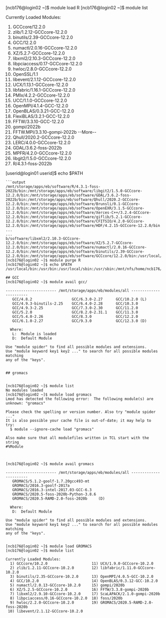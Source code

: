 [ncb176@login02 ~]$ module load R
[ncb176@login02 ~]$ module list

Currently Loaded Modules:
  1) GCCcore/12.2.0
  2) zlib/1.2.12-GCCcore-12.2.0
  3) binutils/2.39-GCCcore-12.2.0
  4) GCC/12.2.0
  5) numactl/2.0.16-GCCcore-12.2.0
  6) XZ/5.2.7-GCCcore-12.2.0
  7) libxml2/2.10.3-GCCcore-12.2.0
  8) libpciaccess/0.17-GCCcore-12.2.0
  9) hwloc/2.8.0-GCCcore-12.2.0
 10) OpenSSL/1.1
 11) libevent/2.1.12-GCCcore-12.2.0
 12) UCX/1.13.1-GCCcore-12.2.0
 13) libfabric/1.16.1-GCCcore-12.2.0
 14) PMIx/4.2.2-GCCcore-12.2.0
 15) UCC/1.1.0-GCCcore-12.2.0
 16) OpenMPI/4.1.4-GCC-12.2.0
 17) OpenBLAS/0.3.21-GCC-12.2.0
 18) FlexiBLAS/3.2.1-GCC-12.2.0
 19) FFTW/3.3.10-GCC-12.2.0
 20) gompi/2022b
 21) FFTW.MPI/3.3.10-gompi-2022b
--More--
112) Qhull/2020.2-GCCcore-12.2.0
113) LERC/4.0.0-GCCcore-12.2.0
114) GDAL/3.6.2-foss-2022b
115) MPFR/4.2.0-GCCcore-12.2.0
116) libgit2/1.5.0-GCCcore-12.2.0
117) R/4.3.1-foss-2022b



[userid@login01 userid]$  echo $PATH
```
```output
/mnt/storage/apps/eb/software/R/4.3.1-foss-2022b/bin:/mnt/storage/apps/eb/software/libgit2/1.5.0-GCCcore-12.2.0/bin:/mnt/storage/apps/eb/software/GDAL/3.6.2-foss-2022b/bin:/mnt/storage/apps/eb/software/Qhull/2020.2-GCCcore-12.2.0/bin:/mnt/storage/apps/eb/software/Brunsli/0.1-GCCcore-12.2.0/bin:/mnt/storage/apps/eb/software/OpenEXR/3.1.5-GCCcore-12.2.0/bin:/mnt/storage/apps/eb/software/Xerces-C++/3.2.4-GCCcore-12.2.0/bin:/mnt/storage/apps/eb/software/giflib/5.2.1-GCCcore-12.2.0/bin:/mnt/storage/apps/eb/software/CFITSIO/4.2.0-GCCcore-12.2.0/bin:/mnt/storage/apps/eb/software/HDF/4.2.15-GCCcore-12.2.0/bin
...
...
b/software/libxml2/2.10.3-GCCcore-12.2.0/bin:/mnt/storage/apps/eb/software/XZ/5.2.7-GCCcore-12.2.0/bin:/mnt/storage/apps/eb/software/numactl/2.0.16-GCCcore-12.2.0/bin:/mnt/storage/apps/eb/software/binutils/2.39-GCCcore-12.2.0/bin:/mnt/storage/apps/eb/software/GCCcore/12.2.0/bin:/usr/local/bin:/usr/bin:/usr/local/sbin:/usr/sbin:/mnt/nfs/home/ncb176/bin:/opt/ibutils/bin:/mnt/nfs/home/ncb176/.local/bin
[ncb176@login02 ~]$ module purge R
[ncb176@login02 ~]$ echo $PATH
/usr/local/bin:/usr/bin:/usr/local/sbin:/usr/sbin:/mnt/nfs/home/ncb176/bin:/opt/ibutils/bin:/mnt/nfs/home/ncb176/.local/bin

## GCC
[ncb176@login02 ~]$ module avail gcc/

----------------------- /mnt/storage/apps/eb/modules/all -----------------------
   GCC/4.8.2                  GCC/6.3.0-2.27      GCC/10.2.0 (L)
   GCC/4.9.3-binutils-2.25    GCC/6.4.0-2.28      GCC/10.3.0
   GCC/4.9.3-2.25             GCC/7.3.0-2.30      GCC/11.2.0
   GCC/5.2.0                  GCC/8.2.0-2.31.1    GCC/11.3.0
   GCC/5.4.0-2.26             GCC/8.3.0           GCC/12.2.0
   GCC/6.1.0-2.27             GCC/9.3.0           GCC/12.3.0 (D)

  Where:
   L:  Module is loaded
   D:  Default Module

Use "module spider" to find all possible modules and extensions.
Use "module keyword key1 key2 ..." to search for all possible modules matching
any of the "keys".


## gromacs


[ncb176@login02 ~]$ module list
No modules loaded
[ncb176@login02 ~]$ module load gromacs
Lmod has detected the following error:  The following module(s) are
unknown: "gromacs"

Please check the spelling or version number. Also try "module spider ..."
It is also possible your cache file is out-of-date; it may help to try:
  $ module --ignore-cache load "gromacs"

Also make sure that all modulefiles written in TCL start with the string
#%Module



[ncb176@login02 ~]$ module avail gromacs

----------------------- /mnt/storage/apps/eb/modules/all -----------------------
   GROMACS/5.1.2-goolf-1.7.20gcc493-mt
   GROMACS/2016.3-goolf-2017a
   GROMACS/2016.3-intel-2017.03-GCC-6.3
   GROMACS/2020.5-foss-2020b-Python-3.8.6
   GROMACS/2020.5-RAMD-2.0-foss-2020b     (D)

  Where:
   D:  Default Module

Use "module spider" to find all possible modules and extensions.
Use "module keyword key1 key2 ..." to search for all possible modules matching
any of the "keys".


[ncb176@login02 ~]$ module load GROMACS
[ncb176@login02 ~]$ module list

Currently Loaded Modules:
  1) GCCcore/10.2.0                    11) UCX/1.9.0-GCCcore-10.2.0
  2) zlib/1.2.11-GCCcore-10.2.0        12) libfabric/1.11.0-GCCcore-10.2.0
  3) binutils/2.35-GCCcore-10.2.0      13) OpenMPI/4.0.5-GCC-10.2.0
  4) GCC/10.2.0                        14) OpenBLAS/0.3.12-GCC-10.2.0
  5) numactl/2.0.13-GCCcore-10.2.0     15) gompi/2020b
  6) XZ/5.2.5-GCCcore-10.2.0           16) FFTW/3.3.8-gompi-2020b
  7) libxml2/2.9.10-GCCcore-10.2.0     17) ScaLAPACK/2.1.0-gompi-2020b
  8) libpciaccess/0.16-GCCcore-10.2.0  18) foss/2020b
  9) hwloc/2.2.0-GCCcore-10.2.0        19) GROMACS/2020.5-RAMD-2.0-foss-2020b
 10) libevent/2.1.12-GCCcore-10.2.0

 


